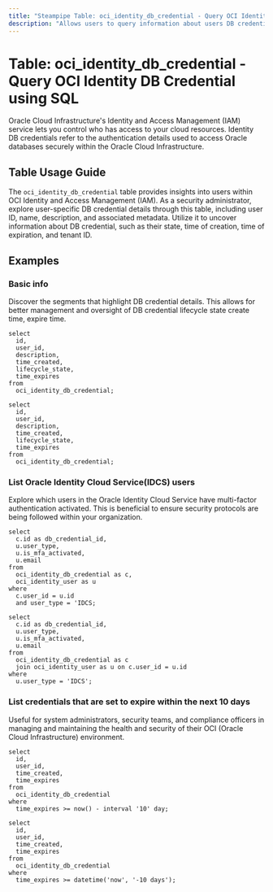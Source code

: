 ```yaml
---
title: "Steampipe Table: oci_identity_db_credential - Query OCI Identity DB Credential using SQL"
description: "Allows users to query information about users DB credential in OCI Identity."
---
```


# Table: oci_identity_db_credential - Query OCI Identity DB Credential using SQL

Oracle Cloud Infrastructure's Identity and Access Management (IAM) service lets you control who has access to your cloud resources. Identity DB credentials refer to the authentication details used to access Oracle databases securely within the Oracle Cloud Infrastructure.

## Table Usage Guide

The `oci_identity_db_credential` table provides insights into users within OCI Identity and Access Management (IAM). As a security administrator, explore user-specific DB credential details through this table, including user ID, name, description, and associated metadata. Utilize it to uncover information about DB credential, such as their state, time of creation, time of expiration, and tenant ID.

## Examples

### Basic info
Discover the segments that highlight DB credential details. This allows for better management and oversight of DB credential lifecycle state create time, expire time.

```sql+postgres
select
  id,
  user_id,
  description,
  time_created,
  lifecycle_state,
  time_expires
from
  oci_identity_db_credential;
```

```sql+sqlite
select
  id,
  user_id,
  description,
  time_created,
  lifecycle_state,
  time_expires
from
  oci_identity_db_credential;
```

###  List Oracle Identity Cloud Service(IDCS) users
Explore which users in the Oracle Identity Cloud Service have multi-factor authentication activated. This is beneficial to ensure security protocols are being followed within your organization.

```sql+postgres
select
  c.id as db_credential_id,
  u.user_type,
  u.is_mfa_activated,
  u.email
from
  oci_identity_db_credential as c,
  oci_identity_user as u
where
  c.user_id = u.id
  and user_type = 'IDCS;
```

```sql+sqlite
select
  c.id as db_credential_id,
  u.user_type,
  u.is_mfa_activated,
  u.email
from
  oci_identity_db_credential as c
  join oci_identity_user as u on c.user_id = u.id
where
  u.user_type = 'IDCS';
```

### List credentials that are set to expire within the next 10 days
Useful for system administrators, security teams, and compliance officers in managing and maintaining the health and security of their OCI (Oracle Cloud Infrastructure) environment.

```sql+postgres
select
  id,
  user_id,
  time_created,
  time_expires
from
  oci_identity_db_credential
where
  time_expires >= now() - interval '10' day;
```

```sql+sqlite
select
  id,
  user_id,
  time_created,
  time_expires
from
  oci_identity_db_credential
where
  time_expires >= datetime('now', '-10 days');
```